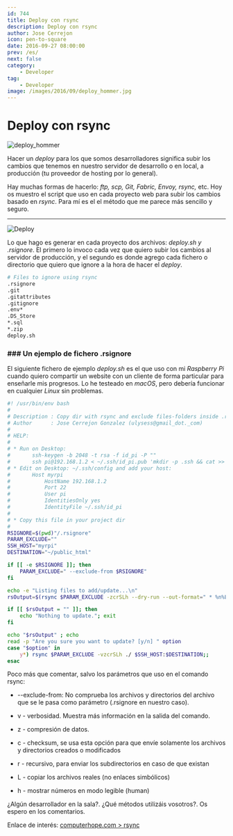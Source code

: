 ```yaml
---
id: 744
title: Deploy con rsync
description: Deploy con rsync
author: Jose Cerrejon
icon: pen-to-square
date: 2016-09-27 08:00:00
prev: /es/
next: false
category:
    - Developer
tag:
    - Developer
image: /images/2016/09/deploy_hommer.jpg
---
```


# Deploy con rsync

![deploy_hommer](/images/2016/09/deploy_hommer.jpg)

Hacer un _deploy_ para los que somos desarrolladores significa subir los cambios que tenemos en nuestro servidor de desarrollo o en local, a producción (tu proveedor de hosting por lo general).

Hay muchas formas de hacerlo: _ftp, scp, Git, Fabric, Envoy, rsync,_ etc. Hoy os muestro el script que uso en cada proyecto web para subir los cambios basado en _rsync_. Para mí es el el método que me parece más sencillo y seguro.

---

![Deploy](/images/2016/09/deploy.png)

Lo que hago es generar en cada proyecto dos archivos: _deploy.sh y .rsignore_. El primero lo invoco cada vez que quiero subir los cambios al servidor de producción, y el segundo es donde agrego cada fichero o directorio que quiero que ignore a la hora de hacer el _deploy_.

```bash
# Files to ignore using rsync
.rsignore
.git
.gitattributes
.gitignore
.env*
.DS_Store
*.sql
*.zip
deploy.sh
```

### ### Un ejemplo de fichero .rsignore

El siguiente fichero de ejemplo _deploy.sh_ es el que uso con mi _Raspberry Pi_ cuando quiero compartir un website con un cliente de forma particular para enseñarle mis progresos. Lo he testeado en _macOS_, pero debería funcionar en cualquier _Linux_ sin problemas.

```bash
#! /usr/bin/env bash
#
# Description : Copy dir with rsync and exclude files-folders inside .rsignore in your project
# Author      : Jose Cerrejon Gonzalez (ulysess@gmail_dot._com)
#
# HELP:
#
# * Run on Desktop:
#       ssh-keygen -b 2048 -t rsa -f id_pi -P ""
#       ssh pi@192.168.1.2 < ~/.ssh/id_pi.pub 'mkdir -p .ssh && cat >> .ssh/authorized_keys'
# * Edit on Desktop: ~/.ssh/config and add your host:
#       Host myrpi
#           HostName 192.168.1.2
#           Port 22
#           User pi
#           IdentitiesOnly yes
#           IdentityFile ~/.ssh/id_pi
#
# * Copy this file in your project dir
#
RSIGNORE=$(pwd)"/.rsignore"
PARAM_EXCLUDE=""
SSH_HOST="myrpi"
DESTINATION="~/public_html"

if [[ -e $RSIGNORE ]]; then
    PARAM_EXCLUDE=" --exclude-from $RSIGNORE"
fi

echo -e "Listing files to add/update...\n"
rsOutput=$(rsync $PARAM_EXCLUDE -zcrSLh --dry-run --out-format=" * %n%L [%M]" ./ $SSH_HOST:$DESTINATION)

if [[ $rsOutput = "" ]]; then
    echo "Nothing to update."; exit
fi

echo "$rsOutput" ; echo
read -p "Are you sure you want to update? [y/n] " option
case "$option" in
    y*) rsync $PARAM_EXCLUDE -vzcrSLh ./ $SSH_HOST:$DESTINATION;;
esac
```

Poco más que comentar, salvo los parámetros que uso en el comando rsync:

-   --exclude-from: No comprueba los archivos y directorios del archivo que se le pasa como parámetro (.rsignore en nuestro caso).

-   v - verbosidad. Muestra más información en la salida del comando.

-   z - compresión de datos.

-   c - checksum, se usa esta opción para que envíe solamente los archivos y directorios creados o modificados

-   r - recursivo, para enviar los subdirectorios en caso de que existan

-   L - copiar los archivos reales (no enlaces simbólicos)

-   h - mostrar números en modo legible (human)

¿Algún desarrollador en la sala?. ¿Qué métodos utilizáis vosotros?. Os espero en los comentarios.

Enlace de interés: [computerhope.com > rsync](https://www.computerhope.com/unix/rsync.htm)
